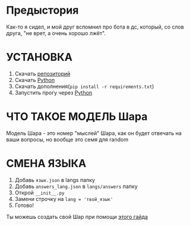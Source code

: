 # Предыстория

Как-то я сидел, и мой друг вспомнил про бота в дс, который, со слов друга, "не врет, а очень хорошо лжёт".

# УСТАНОВКА

1. Скачать [репозиторий](https://github.com/codeince/Sphere)
2. Скачать [Python](https://python.org/downloads)
3. Скачать дополнения(``pip install -r requirements.txt``)
4. Запустить прогу через [Python](https://python.org/downloads)

# ЧТО ТАКОЕ МОДЕЛЬ Шара

Модель Шара - это номер "мыслей" Шара, как он будет отвечать на ваши вопросы, но вообще это семя для random


# СМЕНА ЯЗЫКА

1. Добавь ``язык.json`` в langs папку
2. Добавь ``answers_lang.json`` в ``langs/answers`` папку
3. Открой ``__init__.py``
4. Замени строчку на ``lang = 'твой_язык'``
5. Готово!

Ты можешь создать свой Шар при помощи [этого гайда](/.github/docs/langs/ru/CUSTOMPACK.md)
